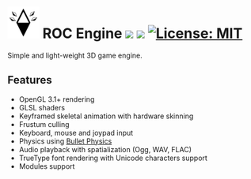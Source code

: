 # ![](/.github/roc_icon.png) ROC Engine ![](https://img.shields.io/badge/-C%2B%2B11-orange) ![](https://img.shields.io/badge/VS-2013-blueviolet) [![License: MIT](https://img.shields.io/badge/License-MIT-yellow.svg)](https://opensource.org/licenses/MIT) 

Simple and light-weight 3D game engine.

## Features
* OpenGL 3.1+ rendering
* GLSL shaders
* Keyframed skeletal animation with hardware skinning
* Frustum culling
* Keyboard, mouse and joypad input
* Physics using [Bullet Physics](../../../../bulletphysics/bullet3)
* Audio playback with spatialization (Ogg, WAV, FLAC)
* TrueType font rendering with Unicode characters support
* Modules support
